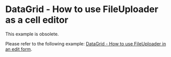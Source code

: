 # DataGrid - How to use FileUploader as a cell editor

This example is obsolete.

Please refer to the following example: [DataGrid - How to use FileUploader in an edit form](https://github.com/DevExpress-Examples/DataGrid---How-to-use-FileUploader-in-an-edit-form). 
